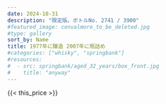 ```yaml
---
date: 2024-10-31
description: "限定版。ボトルNo. 2741 / 3900"
#featured_image: convalmore_to_be_deleted.jpg
#type: gallery
sort_by: Name
title: 1977年に醸造 2007年に瓶詰め
#categories: ["whisky", "springbank"]
#resources:
#  - src: springbank/aged_32_years/box_front.jpg
#    title: "anyway"
---
```

{{< this_price >}}
